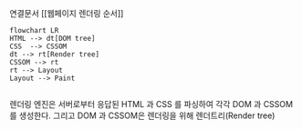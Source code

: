 연결문서
[[웹페이지 렌더링 순서]]

```mermaid
flowchart LR
HTML --> dt[DOM tree]
CSS  --> CSSOM 
dt --> rt[Render tree]
CSSOM --> rt
rt --> Layout 
Layout --> Paint


```

렌더링 엔진은 서버로부터 응답된 HTML 과 CSS 를 파싱하여 각각 DOM 과 CSSOM를 생성한다.
그리고 DOM 과 CSSOM은 렌더링을 위해 렌더트리(Render tree)